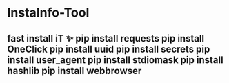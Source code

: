 # InstaInfo-Tool
fast install iT ✨
pip install requests
pip install OneClick
pip install uuid
pip install secrets
pip install user_agent
pip install stdiomask
pip install hashlib
pip install webbrowser
-------------------------
